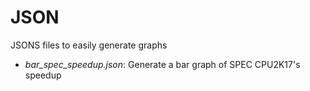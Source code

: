 # JSON

JSONS files to easily generate graphs

* _bar_spec_speedup.json_: Generate a bar graph of SPEC CPU2K17's speedup

